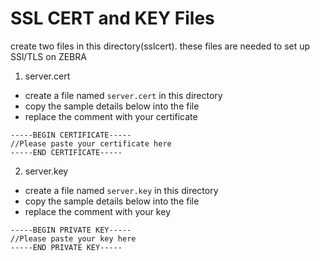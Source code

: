 # SSL CERT and KEY Files
create two files in this directory(sslcert). these files are needed to set up SSl/TLS on ZEBRA

1. server.cert
  * create a file named ```server.cert``` in this directory
  * copy the sample details below into the file
  * replace the comment with your certificate
```
-----BEGIN CERTIFICATE-----
//Please paste your certificate here
-----END CERTIFICATE-----
```

2. server.key
  * create a file named ```server.key``` in this directory
  * copy the sample details below into the file
  * replace the comment with your key
```
-----BEGIN PRIVATE KEY-----
//Please paste your key here
-----END PRIVATE KEY-----
```
